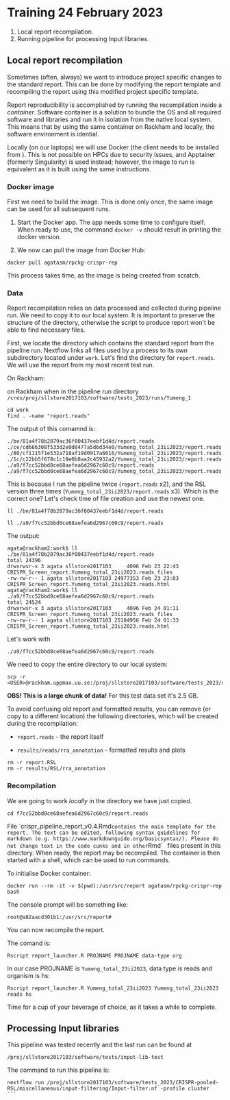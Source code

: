 # Training 24 February 2023

1. Local report recompilation.
2. Running pipeline for processing Input libraries.

## Local report recompilation

Sometimes (often, always) we want to introduce project specific changes to the standard report. This can be done by modifying the report template and recompiling the report using this modified project specific template. 

Report reproducibility is accomplished by running the recompilation inside a *container*. Software container is a solution to bundle the OS and all required software and libraries and run it in isolation from the native local system. This means that by using the same container on Rackham and locally, the software environment is idential.

Locally (on our laptops) we will use Docker (the client needs to be installed from ). This is not possible on HPCs due to security issues, and Apptainer (formerly Singularity) is used instead; however, the image to run is equivalent as it is built using the same instructions.


### Docker image 

First we need to build the image. This is done only once, the same image can be used for all subsequent runs.

1. Start the Docker app. The app needs some time to configure itself. When ready to use, the command `docker -v` should result in printing the docker version.

2. We now can pull the image from Docker Hub:

```
docker pull agatasm/rpckg-crispr-rep
```

This process takes time, as the image is being created from scratch.


### Data

Report recompilation relies on data processed and collected during pipeline run. We need to copy it to our local system. It is important to preserve the structure of the directory, otherwise the script to produce report won't be able to find necessary files.

First, we locate the directory which contains the standard report from the pipeline run. Nextflow links all files used by a process to its own subdirectory located under `work`. Let's find the directory for `report.reads`. We will use the report from my most recent test run.

On Rackham:


on Rackham when in the pipeline run directory `/crex/proj/sllstore2017103/software/tests_2023/runs/Yumeng_1`

```
cd work
find . -name "report.reads"
```

The output of this comamnd is:

```
./be/81a4f78b2879ac36f00437eebf1d4d/report.reads
./ce/cd666308f533d2e0d8477a5d6d34e0/Yumeng_total_23ii2023/report.reads
./80/cf1115f1e532a718af19d0917a6016/Yumeng_total_23ii2023/report.reads
./1c/c22bb5f678c1c19e0b8aa2c45932a2/Yumeng_total_23ii2023/report.reads
./a9/f7cc52bbd0ce68aefea6d2967c60c9/report.reads
./a9/f7cc52bbd0ce68aefea6d2967c60c9/Yumeng_total_23ii2023/report.reads
```

This is because I run the pipeline twice (`report.reads` x2), and the RSL version three times (`Yumeng_total_23ii2023/report.reads` x3). Which is the correct one? Let's check time of file creation and use the newest one.

```
ll ./be/81a4f78b2879ac36f00437eebf1d4d/report.reads

ll ./a9/f7cc52bbd0ce68aefea6d2967c60c9/report.reads
```

The output:

```
agata@rackham2:work$ ll ./be/81a4f78b2879ac36f00437eebf1d4d/report.reads
total 24396
drwxrwsr-x 3 agata sllstore2017103     4096 Feb 23 22:43 CRISPR_Screen_report.Yumeng_total_23ii2023.reads_files
-rw-rw-r-- 1 agata sllstore2017103 24977353 Feb 23 23:03 CRISPR_Screen_report.Yumeng_total_23ii2023.reads.html
agata@rackham2:work$ ll ./a9/f7cc52bbd0ce68aefea6d2967c60c9/report.reads
total 24524
drwxrwsr-x 3 agata sllstore2017103     4096 Feb 24 01:11 CRISPR_Screen_report.Yumeng_total_23ii2023.reads_files
-rw-rw-r-- 1 agata sllstore2017103 25104956 Feb 24 01:33 CRISPR_Screen_report.Yumeng_total_23ii2023.reads.html
```

Let's work with

```
./a9/f7cc52bbd0ce68aefea6d2967c60c9/report.reads
```

We need to copy the entire directory to our local system:

```
scp -r <USER>@rackham.uppmax.uu.se:/proj/sllstore2017103/software/tests_2023/runs/Yumeng_1/work/a9/f7cc52bbd0ce68aefea6d2967c60c9/report.reads
```

**OBS! This is a large chunk of data!** For this test data set it's 2.5 GB.


To avoid confusing old report and formatted results, you can remove (or copy to a different location) the following directories, which will be created during the recompilation:

* ``report.reads`` -  the report itself

* ``results/reads/rra_annotation`` - formatted results and plots


```
rm -r report.RSL
rm -r results/RSL/rra_annotation
```

### Recompilation

We are going to work *locally* in the directory we have just copied.

```
cd f7cc52bbd0ce68aefea6d2967c60c9/report.reads
```

File ´crispr_pipeline_report_v0.4.Rmd` contains the main template for the report. The text
can be edited, following syntax guidelines for markdown (e.g. https://www.markdownguide.org/basicsyntax/).
Please do not change text in the code cunks and in other `Rmd`  files present in
this directory. When ready, the report may be recompiled.
The container is then started with a shell, which can be used to run commands.

To initialise Docker container:

```
docker run --rm -it -v $(pwd):/usr/src/report agatasm/rpckg-crispr-rep bash
```

The console prompt will be something like:

```
root@a82aacd301b1:/usr/src/report# 
```

You can now recompile the report.


The comand is:

```
Rscript report_launcher.R PROJNAME PROJNAME data-type org
```


In our case PROJNAME is `Yumeng_total_23ii2023`, data type is reads and organism is hs:

```
Rscript report_launcher.R Yumeng_total_23ii2023 Yumeng_total_23ii2023 reads hs
```


Time for a cup of your beverage of choice, as it takes a while to complete.



## Processing Input libraries


This pipeline was tested recently and the last run can be found at

```
/proj/sllstore2017103/software/tests/input-lib-test
```


The command to run this pipeline is:

````
nextflow run /proj/sllstore2017103/software/tests_2023/CRISPR-pooled-RSL/miscellaneous/input-filtering/Input-filter.nf -profile cluster
```


